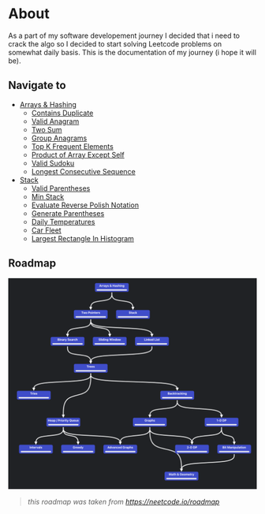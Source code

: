 # About

As a part of my software developement journey I decided that i need to crack the algo so I decided to start solving Leetcode problems on somewhat daily basis. This is the documentation of my journey (i hope it will be).

## Navigate to

- [Arrays & Hashing](Topics/Arrays&Hashing/)
  - [Contains Duplicate](Topics/Arrays&Hashing/contains_duplicate)
  - [Valid Anagram](Topics/Arrays&Hashing/valid_anagram)
  - [Two Sum ](Topics/Arrays&Hashing/two_sum)
  - [Group Anagrams ](Topics/Arrays&Hashing/group_anagrams)
  - [Top K Frequent Elements ](Topics/Arrays&Hashing/top_k_frequent_elements)
  - [Product of Array Except Self ](Topics/Arrays&Hashing/product_of_array_except_self)
  - [Valid Sudoku ](Topics/Arrays&Hashing/valid_sudoku)
  - [Longest Consecutive Sequence](Topics/Arrays&Hashing/longest_consecutive_sequence)
- [Stack](Topics/Stack/)
  - [Valid Parentheses](Topics/Stack/valid_parentheses)
  - [Min Stack](Topics/Stack/min_stack)
  - [Evaluate Reverse Polish Notation](Topics/Stack/evaluate_reverse_polish_notation)
  - [Generate Parentheses](Topics/Stack/generate_parentheses)
  - [Daily Temperatures](Topics/Stack/daily_temperatures)
  - [Car Fleet](Topics/Stack/car_fleet)
  - [Largest Rectangle In Histogram](Topics/Stack/largest_rectangle_in_histogram)

## Roadmap

![alt text](public/roadmap.png)

> _this roadmap was taken from https://neetcode.io/roadmap_
